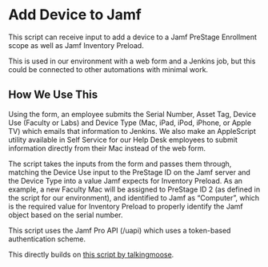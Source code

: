 # Add Device to Jamf
This script can receive input to add a device to a Jamf PreStage Enrollment scope as well as Jamf Inventory Preload.

This is used in our environment with a web form and a Jenkins job, but this could be connected to other automations with minimal work. 

## How We Use This

Using the form, an employee submits the Serial Number, Asset Tag, Device Use (Faculty or Labs) and Device Type (Mac, iPad, iPod, iPhone, or Apple TV) which emails that information to Jenkins. We also make an AppleScript utility available in Self Service for our Help Desk employees to submit information directly from their Mac instead of the web form. 

The script takes the inputs from the form and passes them through, matching the Device Use input to the PreStage ID on the Jamf server and the Device Type into a value Jamf expects for Inventory Preload. As an example, a new Faculty Mac will be assigned to PreStage ID 2 (as defined in the script for our environment), and identified to Jamf as “Computer”, which is the required value for Inventory Preload to properly identify the Jamf object based on the serial number. 

This script uses the Jamf Pro API (/uapi) which uses a token-based authentication scheme. 

This directly builds on [this script by talkingmoose](https://gist.github.com/talkingmoose/327427d23b422000f9d17183f8ef1d22).